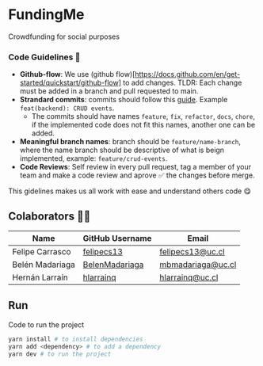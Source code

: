 # FundingMe

Crowdfunding for social purposes

### Code Guidelines :blue_book:

- **Github-flow**: We use (github flow)[https://docs.github.com/en/get-started/quickstart/github-flow] to add changes. TLDR: Each change must be added in a branch and pull requested to main.
- **Strandard commits**: commits should follow this [guide](https://www.conventionalcommits.org/en/v1.0.0/#summary). Example `feat(backend): CRUD events`.
  - The commits should have names `feature`, `fix`, `refactor`, `docs`, `chore`, if the implemented code does not fit this names, another one can be added.
- **Meaningful branch names**: branch should be `feature/name-branch`, where the name branch should be descriptive of what is beign implemented, example: `feature/crud-events`.
- **Code Reviews**: Self review in every pull request, tag a member of your team and make a code review and aprove :white_check_mark: the changes before merge.

This gidelines makes us all work with ease and understand others code :yum:

## Colaborators :man_technologist:

| **Name**        | **GitHub Username**                           | **Email**             |
| --------------- | --------------------------------------------- | --------------------- |
| Felipe Carrasco | [felipecs13](https://github.com/felipecs13)   | felipecs13@uc.cl      |
| Belén Madariaga | [BelenMadariaga](https://github.com/BelenMadariaga)   | mbmadariaga@uc.cl      |
| Hernán Larraín  | [hlarrainq](https://github.com/hlarrainq)   | hlarrainq@uc.cl     |

## Run

Code to run the project

```bash
yarn install # to install dependencies
yarn add <dependency> # to add a dependency
yarn dev # to run the project
```